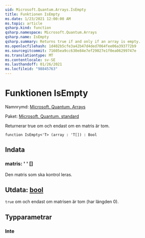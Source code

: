 ```yaml
---
uid: Microsoft.Quantum.Arrays.IsEmpty
title: Funktionen IsEmpty
ms.date: 1/23/2021 12:00:00 AM
ms.topic: article
qsharp.kind: function
qsharp.namespace: Microsoft.Quantum.Arrays
qsharp.name: IsEmpty
qsharp.summary: Returns true if and only if an array is empty.
ms.openlocfilehash: 1d402b5cfe3a42b47d4ded7064fee06a393772b9
ms.sourcegitcommit: 71605ea9cc630e84e7ef29027e1f0ea06299747e
ms.translationtype: MT
ms.contentlocale: sv-SE
ms.lasthandoff: 01/26/2021
ms.locfileid: "98845763"
---
```

# <a name="isempty-function"></a>Funktionen IsEmpty

Namnrymd: [Microsoft. Quantum. Arrays](xref:Microsoft.Quantum.Arrays)

Paket: [Microsoft. Quantum. standard](https://nuget.org/packages/Microsoft.Quantum.Standard)


Returnerar true om och endast om en matris är tom.

```qsharp
function IsEmpty<'T> (array : 'T[]) : Bool
```


## <a name="input"></a>Indata

### <a name="array--t"></a>matris: ' ' []

Den matris som ska kontrol leras.



## <a name="output--bool"></a>Utdata: [bool](xref:microsoft.quantum.lang-ref.bool)

`true` om och endast om matrisen är tom (har längden 0).

## <a name="type-parameters"></a>Typparametrar

### <a name="t"></a>Inte

